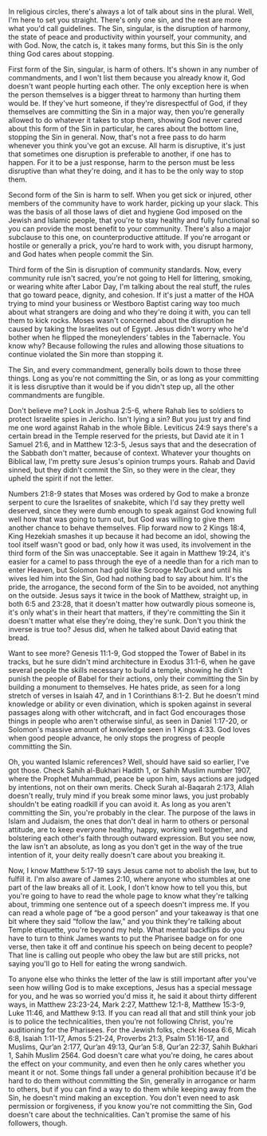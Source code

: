 In religious circles, there's always a lot of talk about sins in the plural. Well, I'm here to set you straight. There's only one sin, and the rest are more what you'd call guidelines. The Sin, singular, is the disruption of harmony, the state of peace and productivity within yourself, your community, and with God. Now, the catch is, it takes many forms, but this Sin is the only thing God cares about stopping.


First form of the Sin, singular, is harm of others. It's shown in any number of commandments, and I won't list them because you already know it, God doesn't want people hurting each other. The only exception here is when the person themselves is a bigger threat to harmony than hurting them would be. If they've hurt someone, if they're disrespectful of God, if they themselves are committing the Sin in a major way, then you’re generally allowed to do whatever it takes to stop them, showing God never cared about this form of the Sin in particular, he cares about the bottom line, stopping the Sin in general. Now, that's not a free pass to do harm whenever you think you've got an excuse. All harm is disruptive, it's just that sometimes one disruption is preferable to another, if one has to happen. For it to be a just response, harm to the person must be less disruptive than what they're doing, and it has to be the only way to stop them.


Second form of the Sin is harm to self. When you get sick or injured, other members of the community have to work harder, picking up your slack. This was the basis of all those laws of diet and hygiene God imposed on the Jewish and Islamic people, that you're to stay healthy and fully functional so you can provide the most benefit to your community. There's also a major subclause to this one, on counterproductive attitude. If you're arrogant or hostile or generally a prick, you're hard to work with, you disrupt harmony, and God hates when people commit the Sin.


Third form of the Sin is disruption of community standards. Now, every community rule isn't sacred, you're not going to Hell for littering, smoking, or wearing white after Labor Day, I'm talking about the real stuff, the rules that go toward peace, dignity, and cohesion. If it's just a matter of the HOA trying to mind your business or Westboro Baptist caring way too much about what strangers are doing and who they're doing it with, you can tell them to kick rocks. Moses wasn't concerned about the disruption he caused by taking the Israelites out of Egypt. Jesus didn't worry who he'd bother when he flipped the moneylenders’ tables in the Tabernacle. You know why? Because following the rules and allowing those situations to continue violated the Sin more than stopping it.


The Sin, and every commandment, generally boils down to those three things. Long as you're not committing the Sin, or as long as your committing it is less disruptive than it would be if you didn't step up, all the other commandments are fungible.


Don't believe me? Look in Joshua 2:5-6, where Rahab lies to soldiers to protect Israelite spies in Jericho. Isn't lying a sin? But you just try and find me one word against Rahab in the whole Bible. Leviticus 24:9 says there's a certain bread in the Temple reserved for the priests, but David ate it in 1 Samuel 21:6, and in Matthew 12:3-5, Jesus says that and the desecration of the Sabbath don't matter, because of context. Whatever your thoughts on Biblical law, I'm pretty sure Jesus's opinion trumps yours. Rahab and David sinned, but they didn't commit the Sin, so they were in the clear, they upheld the spirit if not the letter.


Numbers 21:8-9 states that Moses was ordered by God to make a bronze serpent to cure the Israelites of snakebite, which I'd say they pretty well deserved, since they were dumb enough to speak against God knowing full well how that was going to turn out, but God was willing to give them another chance to behave themselves. Flip forward now to 2 Kings 18:4, King Hezekiah smashes it up because it had become an idol, showing the tool itself wasn't good or bad, only how it was used, its involvement in the third form of the Sin was unacceptable. See it again in Matthew 19:24, it's easier for a camel to pass through the eye of a needle than for a rich man to enter Heaven, but Solomon had gold like Scrooge McDuck and until his wives led him into the Sin, God had nothing bad to say about him. It's the pride, the arrogance, the second form of the Sin to be avoided, not anything on the outside. Jesus says it twice in the book of Matthew, straight up, in both 6:5 and 23:28, that it doesn't matter how outwardly pious someone is, it's only what's in their heart that matters, if they're committing the Sin it doesn't matter what else they're doing, they're sunk. Don't you think the inverse is true too? Jesus did, when he talked about David eating that bread.


Want to see more? Genesis 11:1-9, God stopped the Tower of Babel in its tracks, but he sure didn't mind architecture in Exodus 31:1-6, when he gave several people the skills necessary to build a temple, showing he didn't punish the people of Babel for their actions, only their committing the Sin by building a monument to themselves. He hates pride, as seen for a long stretch of verses in Isaiah 47, and in 1 Corinthians 8:1-2. But he doesn't mind knowledge or ability or even divination, which is spoken against in several passages along with other witchcraft, and in fact God encourages those things in people who aren't otherwise sinful, as seen in Daniel 1:17-20, or Solomon's massive amount of knowledge seen in 1 Kings 4:33. God loves when good people advance, he only stops the progress of people committing the Sin.


Oh, you wanted Islamic references? Well, should have said so earlier, I've got those. Check Sahih al-Bukhari Hadith 1, or Sahih Muslim number 1907, where the Prophet Muhammad, peace be upon him, says actions are judged by intentions, not on their own merits. Check Surah al-Baqarah 2:173, Allah doesn't really, truly mind if you break some minor laws, you just probably shouldn't be eating roadkill if you can avoid it. As long as you aren't committing the Sin, you're probably in the clear. The purpose of the laws in Islam and Judaism, the ones that don't deal in harm to others or personal attitude, are to keep everyone healthy, happy, working well together, and bolstering each other's faith through outward expression. But you see now, the law isn't an absolute, as long as you don't get in the way of the true intention of it, your deity really doesn't care about you breaking it.


Now, I know Matthew 5:17-19 says Jesus came not to abolish the law, but to fulfill it. I'm also aware of James 2:10, where anyone who stumbles at one part of the law breaks all of it. Look, I don't know how to tell you this, but you're going to have to read the whole page to know what they're talking about, trimming one sentence out of a speech doesn't impress me. If you can read a whole page of “be a good person” and your takeaway is that one bit where they said “follow the law,” and you think they're talking about Temple etiquette, you're beyond my help. What mental backflips do you have to turn to think James wants to put the Pharisee badge on for one verse, then take it off and continue his speech on being decent to people? That line is calling out people who obey the law but are still pricks, not saying you'll go to Hell for eating the wrong sandwich.


To anyone else who thinks the letter of the law is still important after you've seen how willing God is to make exceptions, Jesus has a special message for you, and he was so worried you'd miss it, he said it about thirty different ways, in Matthew 23:23-24, Mark 2:27, Matthew 12:1-8, Matthew 15:3-9, Luke 11:46, and Matthew 9:13. If you can read all that and still think your job is to police the technicalities, then you’re not following Christ, you're auditioning for the Pharisees. For the Jewish folks, check Hosea 6:6, Micah 6:8, Isaiah 1:11-17, Amos 5:21-24, Proverbs 21:3, Psalm 51:16-17, and Muslims, Qur’an 2:177, Qur’an 49:13, Qur’an 5:8, Qur’an 22:37, Sahih Bukhari 1, Sahih Muslim 2564. God doesn't care what you're doing, he cares about the effect on your community, and even then he only cares whether you meant it or not. Some things fall under a general prohibition because it'd be hard to do them without committing the Sin, generally in arrogance or harm to others, but if you can find a way to do them while keeping away from the Sin, he doesn't mind making an exception. You don't even need to ask permission or forgiveness, if you know you're not committing the Sin, God doesn't care about the technicalities. Can't promise the same of his followers, though.